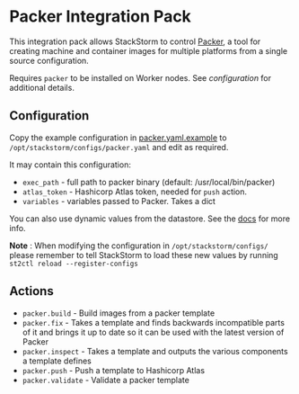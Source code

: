 # Packer Integration Pack

This integration pack allows StackStorm to control [Packer](http://packer.io),
a tool for creating machine and container images for multiple platforms
from a single source configuration.

Requires `packer` to be installed on Worker nodes. See _configuration_ for
additional details.

## Configuration

Copy the example configuration in [packer.yaml.example](./packer.yaml.example)
to `/opt/stackstorm/configs/packer.yaml` and edit as required.

It may contain this configuration:

* `exec_path` - full path to packer binary (default: /usr/local/bin/packer)
* `atlas_token` - Hashicorp Atlas token, needed for `push` action.
* `variables` - variables passed to Packer. Takes a dict

You can also use dynamic values from the datastore. See the
[docs](https://docs.stackstorm.com/reference/pack_configs.html) for more info.

**Note** : When modifying the configuration in `/opt/stackstorm/configs/` please
           remember to tell StackStorm to load these new values by running
           `st2ctl reload --register-configs`

## Actions
* `packer.build`    - Build images from a packer template
* `packer.fix`      - Takes a template and finds backwards
                      incompatible parts of it and brings it
                      up to date so it can be used with the
                      latest version of Packer
* `packer.inspect`  - Takes a template and outputs the
                      various components a template defines
* `packer.push`     - Push a template to Hashicorp Atlas
* `packer.validate` - Validate a packer template
